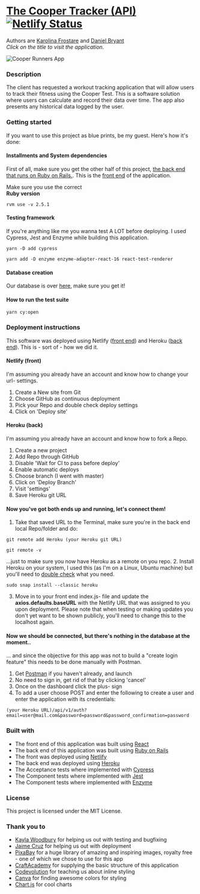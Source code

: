 # [The Cooper Tracker (API)](http://kfrostare-cooperapp.netlify.com/) [![Netlify Status](https://api.netlify.com/api/v1/badges/2613983d-db4f-4e1e-a22f-4ae66045ca34/deploy-status)](https://app.netlify.com/sites/kfrostare-cooperapp/deploys)
Authors are [Karolina Frostare](https://github.com/kfrostare) and [Daniel Bryant](https://github.com/DanielGITB)<br>*Click on the title to visit the application.*

![Cooper Runners App](src/cooper_app_printscreen.png)


### Description
The client has requested a workout tracking application that will allow users to track their fitness using the Cooper Test. This is a software solution where users can calculate and record their data over time. The app also presents any historical data logged by the user.

### Getting started
If you want to use this project as blue prints, be my guest. Here's how it's done:

#### Installments and System dependencies

First of all, make sure you get the other half of this project, [the back end that runs on Ruby on Rails.](https://github.com/kfrostare/CooperAPI_backend). This is the [front end](https://github.com/kfrostare/CooperAPI_frontend) of the application. 

Make sure you use the correct<br> **Ruby version**
```
rvm use -v 2.5.1
```

#### Testing framework
If you're anything like me you wanna test A LOT before deploying. I used Cypress, Jest and Enzyme while building this application.
```
yarn -D add cypress
```
```
yarn add -D enzyme enzyme-adapter-react-16 react-test-renderer
```

#### Database creation
Our database is over [here](https://github.com/kfrostare/CooperAPI_backend), make sure you get it!

#### How to run the test suite
```
yarn cy:open
```

### Deployment instructions

This software was deployed using Netlify ([front end](https://github.com/kfrostare/CooperAPI_frontend)) and Heroku ([back end](https://github.com/kfrostare/CooperAPI_backend)). This is - sort of - how we did it.

#### Netlify (front)
I'm assuming you already have an account and know how to change your url- settings.
1. Create a New site from Git
2. Choose GitHub as continuous deployment
3. Pick your Repo and double check deploy settings
4. Click on 'Deploy site'

#### Heroku (back)
I'm assuming you already have an account and know how to fork a Repo.
1. Create a new project
2. Add Repo through GitHub
3. Disable 'Wait for CI to pass before deploy'
4. Enable automatic deploys
5. Choose branch (I went with master)
6. Click on 'Deploy Branch'
7. Visit 'settings'
8. Save Heroku git URL

#### Now you've got both ends up and running, let's connect them!
1. Take that saved URL to the Terminal, make sure you're in the back end local Repo/folder and do:
```
git remote add Heroku (your Heroku git URL)
```
```
git remote -v
```
...just to make sure you now have Heroku as a remote on you repo.
2. Install Heroku on your system, I used this (as I'm on a Linux, Ubuntu machine) but you'll need to [double check](https://devcenter.heroku.com/articles/heroku-cli#download-and-install) what you need.
```
sudo snap install --classic heroku
```
3. Move in to your front end index.js- file and update the **axios.defaults.baseURL** with the Netlify URL that was assigned to you upon deployment. Please note that when testing or making updates you don't yet want to be shown publicly, you'll need to change this to the localhost again.

#### Now we should be connected, but there's nothing in the database at the moment..
... and since the objective for this app was not to build a "create login feature" this needs to be done manually with Postman.
1. Get [Postman](https://www.postman.com/downloads/) if you haven't already, and launch
2. No need to sign in, get rid of that by clicking 'cancel'
3. Once on the dashboard click the plus- sign
4. To add a user choose POST and enter the following to create a user and enter the application with its credentials:
 ```
 (your Heroku URL)/api/v1/auth?email=user@mail.com&password=password&password_confirmation=password
 ```

### Built with

* The front end of this application was built using [React](https://reactjs.org/)
* The back end of this application was built using [Ruby on Rails](https://rubyonrails.org/)
* The front was deployed using [Netlify](https://www.netlify.com/)
* The back end was deployed using [Heroku](https://heroku.com/apps)
* The Acceptance tests where implemented with [Cypress](https://www.cypress.io/)
* The Component tests where implemented with [Jest](https://jestjs.io/docs/en/getting-started)
* The Component tests where implemented with [Enzyme](https://www.npmjs.com/package/enzyme)

### License

This project is licensed under the MIT License.

### Thank you to

* [Kayla Woodbury](https://github.com/kaylawoodbury) for helping us out with testing and bugfixing
* [Jaime Cruz](https://github.com/JaimeCrz) for helping us out with deployment
* [PixaBay](https://pixabay.com/) for a huge library of amazing and inspiring images, royalty free - one of which we chose to use for this app
* [CraftAcademy](https://www.craftacademy.se/english/) for supplying the basic structure of this application
* [Codevolution](https://www.youtube.com/watch?v=j5P9FHiBVNo) for teaching us about inline styling
* [Canva](https://www.canva.com/colors/color-palette-generator/) for finding awesome colors for styling
* [Chart.js](https://www.chartjs.org/docs/latest/charts/radar.html) for cool charts